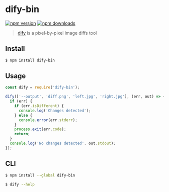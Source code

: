 # dify-bin 

[![npm version](https://img.shields.io/npm/v/dify-bin.svg)](https://www.npmjs.com/package/dify-bin) 
[![npm downloads](https://img.shields.io/npm/dm/dify-bin.svg)](https://www.npmjs.com/package/dify-bin) 

> [dify](https://github.com/jihchi/dify) is a pixel-by-pixel image diffs tool

## Install

```sh
$ npm install dify-bin
```

## Usage

```js
const dify = require('dify-bin');

dify(['--output', 'diff.png', 'left.jpg', 'right.jpg'], (err, out) => {
  if (err) {
    if (err.isDifferent) {
      console.log('Changes detected');
    } else {
      console.error(err.stderr);
    }
    process.exit(err.code);
    return;
  }
  console.log('No changes detected', out.stdout);
});
```

## CLI

```sh
$ npm install --global dify-bin
```

```sh
$ dify --help
```

